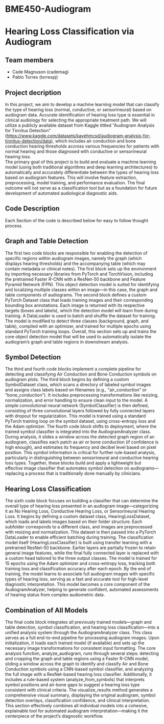 # BME450-Audiogram
# Hearing Loss Classification via Audiogram

## Team members
- Cade Magnuson (cademag) <br/>
- Pablo Torres (torrespj)
## Project decription
In this project, we aim to develop a machine learning model that can classify the type of hearing loss (normal, conductive, or sensorineural) based on audiogram data. Accurate identification of hearing loss type is essential in clinical audiology for selecting the appropriate treatment path. We will utilize a publicly available dataset from Kaggle tittled "Audiogram Analysis for Tinnitus Detection" (https://www.kaggle.com/datasets/kavehmcsd/audiogram-analysis-for-tinnitus-detection/data), which includes air conduction and bone conduction hearing thresholds accross various frequencies for patients with normal hearing and those diagnosed with conductive or sensorineural hearing loss.  
The primary goal of this project is to build and evaluate a machine learning model (using both traditional algorithms and deep learning architectures) to automatically and accurately differentiate between the types of hearing loss based on audiogram features. This will involve feature extraction, preprocessing, model training, and performance evaluation. The final outcome will not serve as a classification tool but as a foundation for future development of automated audiological diagnostic aids. 

## Code Description
Each Section of the code is described below for easy to follow thought process.

## Graph and Table Detection
The first two code blocks are responsible for enabling the detection of specific regions within audiogram images, namely the graph (which displays hearing thresholds) and the accompanying table (which may contain metadata or clinical notes). The first block sets up the environment by importing necessary libraries from PyTorch and TorchVision, including the pretrained Faster R-CNN with a ResNet-50 backbone and Feature Pyramid Network (FPN). This object detection model is suited for identifying and localizing multiple classes within an image—in this case, the graph and table components of audiograms. The second block defines a custom PyTorch Dataset class that loads training images and their corresponding bounding box annotations. Each image is returned with its respective targets (boxes and labels), which the detection model will learn from during training. A DataLoader is used to batch and shuffle the dataset for training. The model is modified to detect three classes (background, graph, and table), compiled with an optimizer, and trained for multiple epochs using standard PyTorch training loops. Overall, this section sets up and trains the core object detection model that will be used to automatically isolate the audiogram’s graph and table regions in downstream analysis.
## Symbol Detection
The third and fourth code blocks implement a complete pipeline for detecting and classifying Air Conduction and Bone Conduction symbols on audiogram plots. The third block begins by defining a custom SymbolDataset class, which scans a directory of labeled symbol images and assigns class labels based on filenames (e.g., "air_conduction" or "bone_conduction"). It includes preprocessing transformations like resizing, normalization, and error handling to ensure clean input to the model. A simple convolutional neural network (SymbolClassifier) is then defined, consisting of three convolutional layers followed by fully connected layers with dropout for regularization. This model is trained using a standard PyTorch training loop on the symbol dataset, using cross-entropy loss and the Adam optimizer. The fourth code block shifts to deployment, where the trained symbol classifier is integrated into the AudiogramAnalyzer class. During analysis, it slides a window across the detected graph region of an audiogram, classifies each patch as air or bone conduction (if confidence is high enough), and estimates its frequency and decibel level based on pixel position. This symbol information is critical for further rule-based analysis, particularly in distinguishing between sensorineural and conductive hearing loss types. Together, these blocks build and apply a lightweight but effective image classifier that automates symbol detection on audiograms—replacing a process that is traditionally done manually by clinicians.
## Hearing Loss Classification
The sixth code block focuses on building a classifier that can determine the overall type of hearing loss presented in an audiogram image—categorizing it as No Hearing Loss, Conductive Hearing Loss, or Sensorineural Hearing Loss. It begins by defining a custom dataset class, HearingLossDataset, which loads and labels images based on their folder structure. Each subfolder corresponds to a different class, and images are preprocessed with resizing and normalization. This dataset is then passed into a PyTorch DataLoader to enable efficient batching during training. The classification model itself (HearingLossClassifier) is built using transfer learning with a pretrained ResNet-50 backbone. Earlier layers are partially frozen to retain general image features, while the final fully connected layer is replaced with a custom head tailored to the three output classes. The model is trained for 15 epochs using the Adam optimizer and cross-entropy loss, tracking both training loss and classification accuracy after each epoch. By the end of training, the model learns to associate full audiogram images with specific types of hearing loss, serving as a fast and accurate tool for high-level diagnostic interpretation. This model becomes a core component of the AudiogramAnalyzer, helping to generate confident, automated assessments of hearing status from complex audiometric data.
## Combination of All Models
The final code block integrates all previously trained models—graph and table detection, symbol classification, and hearing loss classification—into a unified analysis system through the AudiogramAnalyzer class. This class serves as a full end-to-end pipeline for processing audiogram images. Upon initialization, it loads each trained model (if available) and sets up the necessary image transformations for consistent input formatting. The core analysis function, analyze_audiogram, runs through several steps: detecting and cropping the graph and table regions using a Faster R-CNN model, sliding a window across the graph to identify and classify Air and Bone Conduction symbols using a CNN-based symbol classifier, and analyzing the full image with a ResNet-based hearing loss classifier. Additionally, it includes a rule-based system (analyze_from_symbols) that interprets symbol positions and air-bone gaps to suggest a hearing loss type consistent with clinical criteria. The visualize_results method generates a comprehensive visual summary, displaying the original audiogram, symbol detection overlays, classification confidence, and clinical interpretation. This section effectively combines all individual models into a cohesive, explainable tool for automated audiogram interpretation—making it the centerpiece of the project’s diagnostic workflow.

